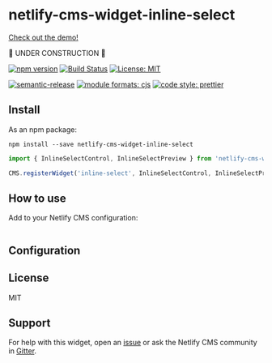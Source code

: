 # netlify-cms-widget-inline-select

[Check out the demo!](https://netlify-cms-widget-inline-select.netlify.com/demo)

🚧 UNDER CONSTRUCTION 🚧

[![npm version][version-badge]][version]
[![Build Status][build-badge]][build]
[![License: MIT][license-badge]][license]

[![semantic-release][semantic-release-badge]][semantic-release]
[![module formats: cjs][module-formats-badge]][unpkg-bundle]
[![code style: prettier][code-style-badge]][code-style]

## Install

As an npm package:

```shell
npm install --save netlify-cms-widget-inline-select
```

```js
import { InlineSelectControl, InlineSelectPreview } from 'netlify-cms-widget-inline-select';

CMS.registerWidget('inline-select', InlineSelectControl, InlineSelectPreview);
```

## How to use

Add to your Netlify CMS configuration:

```yaml
```

## Configuration

## License

MIT

## Support

For help with this widget, open an [issue](https://github.com/buz-zard/netlify-cms-widget-inline-select)
or ask the Netlify CMS community in [Gitter](https://gitter.im/netlify/netlifycms).

[version-badge]: https://badge.fury.io/js/netlify-cms-widget-inline-select.svg
[version]: https://www.npmjs.com/package/netlify-cms-widget-inline-select
[build-badge]: https://travis-ci.org/buz-zard/netlify-cms-widget-inline-select.svg?branch=master
[build]: https://travis-ci.org/buz-zard/netlify-cms-widget-inline-select
[license-badge]: https://img.shields.io/badge/License-MIT-yellow.svg
[license]: https://opensource.org/licenses/MIT
[semantic-release-badge]: https://img.shields.io/badge/%20%20%F0%9F%93%A6%F0%9F%9A%80-semantic--release-e10079.svg
[semantic-release]: https://github.com/semantic-release/semantic-release
[code-style-badge]: https://img.shields.io/badge/code_style-prettier-ff69b4.svg
[code-style]: https://github.com/prettier/prettier
[module-formats-badge]: https://img.shields.io/badge/module%20formats-cjs-green.svg
[unpkg-bundle]: https://unpkg.com/netlify-cms-widget-inline-select/lib/
